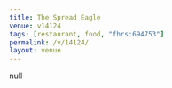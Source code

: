 ```yaml
---
title: The Spread Eagle
venue: v14124
tags: [restaurant, food, "fhrs:694753"]
permalink: /v/14124/
layout: venue
---
```

null